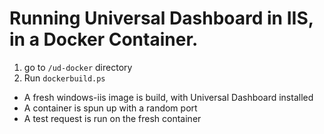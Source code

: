 # Running Universal Dashboard in IIS, in a Docker Container.
1. go to `/ud-docker` directory
2. Run `dockerbuild.ps`
* A fresh windows-iis image is build, with Universal Dashboard installed
* A container is spun up with a random port
* A test request is run on the fresh container
